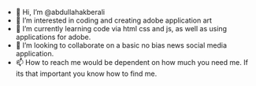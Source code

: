 - 👋 Hi, I’m @abdullahakberali
- 👀 I’m interested in coding and creating adobe application art
- 🌱 I’m currently learning code via html css and js, as well as using applications for adobe. 
- 💞️ I’m looking to collaborate on a basic no bias news social media application. 
- 📫 How to reach me would be dependent on how much you need me. If its that important you know how to find me. 

<!---
abdullahakberali/abdullahakberali is a ✨ special ✨ repository because its `README.md` (this file) appears on your GitHub profile.
You can click the Preview link to take a look at your changes.
--->

